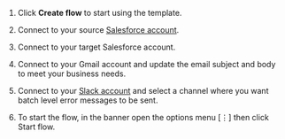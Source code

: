 
1. Click **Create flow** to start using the template.
1. Connect to your source [Salesforce account](https://developer.ibm.com/integration/docs/app-connect/how-to-guides-for-apps/use-ibm-app-connect-salesforce/).

1. Connect to your target Salesforce account.
1. Connect to your Gmail account and update the email subject and body to meet your business needs.
1. Connect to your [Slack account](https://developer.ibm.com/integration/docs/app-connect/how-to-guides-for-apps/use-ibm-app-connect-slack/) and select a channel where you want batch level error messages to be sent.


1. To start the flow, in the banner open the options menu [⋮] then click Start flow.
